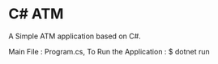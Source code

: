 # C# ATM
A Simple ATM application based on C#.

Main File : Program.cs, 
To Run the Application : $ dotnet run
